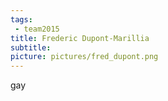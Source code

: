 ```yaml
---
tags:
 - team2015
title: Frederic Dupont-Marillia
subtitle: 
picture: pictures/fred_dupont.png
---
```


gay
